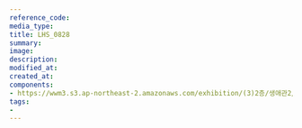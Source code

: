 ```yaml
---
reference_code:
media_type:
title: LHS_0828
summary:
image:
description:
modified_at:
created_at:
components:
- https://wwm3.s3.ap-northeast-2.amazonaws.com/exhibition/(3)2층/생애관2/LHS_0828.jpg
tags:
-
---
```

